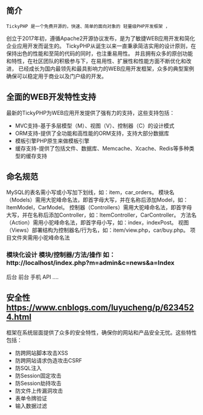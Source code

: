 ## 简介
    TickyPHP 是一个免费开源的，快速、简单的面向对象的 轻量级PHP开发框架 ，
创立于2017年初，遵循Apache2开源协议发布，是为了敏捷WEB应用开发和简化企业应用开发而诞生的。
TickyPHP从诞生以来一直秉承简洁实用的设计原则，在保持出色的性能和至简的代码的同时，也注重易用性。
并且拥有众多的原创功能和特性，在社区团队的积极参与下，在易用性、扩展性和性能方面不断优化和改进，
已经成长为国内最领先和最具影响力的WEB应用开发框架，众多的典型案例确保可以稳定用于商业以及门户级的开发。

## 全面的WEB开发特性支持

最新的TickyPHP为WEB应用开发提供了强有力的支持，这些支持包括：

*  MVC支持-基于多层模型（M）、视图（V）、控制器（C）的设计模式
*  ORM支持-提供了全功能和高性能的ORM支持，支持大部分数据库
*  模板引擎PHP原生来做模板引擎
*  缓存支持-提供了包括文件、数据库、Memcache、Xcache、Redis等多种类型的缓存支持

## 命名规范
MySQL的表名需小写或小写加下划线，如：item，car_orders。
模块名（Models）需用大驼峰命名法，即首字母大写，并在名称后添加Model，如：ItemModel，CarModel。
控制器（Controllers）需用大驼峰命名法，即首字母大写，并在名称后添加Controller，如：ItemController，CarController。
方法名（Action）需用小驼峰命名法，即首字母小写，如：index，indexPost。
视图（Views）部署结构为控制器名/行为名，如：item/view.php，car/buy.php。
项目文件夹需用小驼峰命名法

### 模块化设计 模块/控制器/方法/操作 如：http://localhost/index.php?m=admin&c=news&a=Index
后台
前台
手机
API
....

## 安全性 https://www.cnblogs.com/luyucheng/p/6234524.html

框架在系统层面提供了众多的安全特性，确保你的网站和产品安全无忧。这些特性包括：

* 防跨网站脚本攻击XSS
* 防跨网站请求伪造攻击CSRF
* 防SQL注入
* 防Session固定攻击
* 防Session劫持攻击
* 防文件上传漏洞攻击
* 表单令牌验证
* 输入数据过滤
